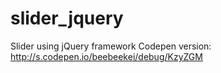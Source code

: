 # slider_jquery

Slider using jQuery framework
Codepen version: http://s.codepen.io/beebeekei/debug/KzyZGM